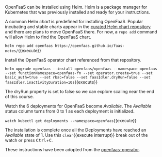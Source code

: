 OpenFaaS can be installed using Helm. Helm is a package manager for Kubernetes that was previously installed and ready for your instructions.

A common Helm _chart_ is predefined for installing OpenFaaS. Popular incubating and stable charts appear in the [curated Helm chart repository](https://github.com/kubernetes/charts) and there are plans to move OpenFaaS there. For now, a `repo add` command will allow Helm to find the OpenFaaS chart.

`helm repo add openfaas https://openfaas.github.io/faas-netes/`{{execute}}

Install the OpenFaaS operator chart referenced from that repository.

`helm upgrade openfaas --install openfaas/openfaas --namespace openfaas --set functionNamespace=openfaas-fn --set operator.create=true --set basic_auth=true --set rbac=false --set faasIdler.dryRun=false --set faasIdler.inactivityDuration=10s`{{execute}}

The dryRun property is set to false so we can explore scaling near the end of this course.

Watch the 6 deployments for OpenFaaS become _Available_. The _Available_ status column turns from 0 to 1 as each deployment is initialized.

`watch kubectl get deployments --namespace=openfaas`{{execute}}

The installation is complete once all the Deployments have reached an _Available_ state of 1. Use this ```clear```{{execute interrupt}} break out of the watch or press <kbd>Ctrl</kbd>+<kbd>C</kbd>.

These instructions have been adopted from the [openfaas-operator](https://github.com/openfaas-incubator/openfaas-operator).

